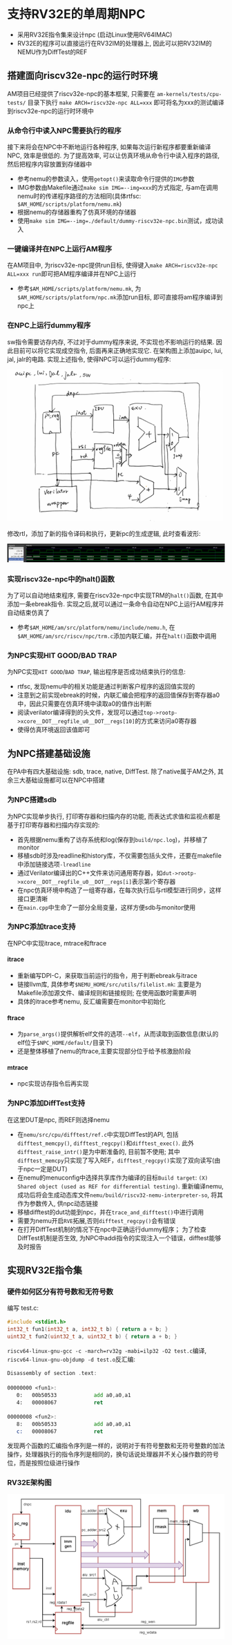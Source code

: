 # 支持RV32E的单周期NPC
- 采用RV32E指令集来设计npc (启动Linux使用RV64IMAC)
- RV32E的程序可以直接运行在RV32IM的处理器上, 因此可以把RV32IM的NEMU作为DiffTest的REF

## 搭建面向riscv32e-npc的运行时环境
AM项目已经提供了riscv32e-npc的基本框架, 只需要在 `am-kernels/tests/cpu-tests/` 目录下执行 `make ARCH=riscv32e-npc ALL=xxx` 即可将名为xxx的测试编译到riscv32e-npc的运行时环境中

### 从命令行中读入NPC需要执行的程序
接下来将会在NPC中不断地运行各种程序, 如果每次运行新程序都要重新编译NPC, 效率是很低的. 为了提高效率, 可以让仿真环境从命令行中读入程序的路径, 然后把程序内容放置到存储器中

- 参考nemu的参数读入，使用`getopt()`来读取命令行提供的`IMG`参数
- IMG参数由Makefile通过`make sim IMG=--img=xxx`的方式指定, 与am在调用nemu时的传递程序路径的方法相同(具体rtfsc: `$AM_HOME/scripts/platform/nemu.mk`)
- 根据nemu的存储器重构了仿真环境的存储器
- 使用`make sim IMG=--img=./default/dummy-riscv32e-npc.bin`测试，成功读入

### 一键编译并在NPC上运行AM程序
在AM项目中, 为riscv32e-npc提供run目标, 使得键入`make ARCH=riscv32e-npc ALL=xxx run`即可把AM程序编译并在NPC上运行

- 参考`$AM_HOME/scripts/platform/nemu.mk`, 为`$AM_HOME/scripts/platform/npc.mk`添加run目标, 即可直接将am程序编译到npc上

### 在NPC上运行dummy程序
sw指令需要访存内存, 不过对于dummy程序来说, 不实现也不影响运行的结果. 因此目前可以将它实现成空指令, 后面再来正确地实现它. 在架构图上添加auipc, lui, jal, jalr的电路. 实现上述指令, 使得NPC可以运行dummy程序:

<img src="../../figs/CamScanner 08-16-2024 12.24.jpg" width="500" />

修改rtl，添加了新的指令译码和执行，更新pc的生成逻辑, 此时查看波形:

<img src="../../figs/Screenshot from 2024-08-16 12-28-26.png"/>

### 实现riscv32e-npc中的halt()函数
为了可以自动地结束程序, 需要在riscv32e-npc中实现TRM的`halt()`函数, 在其中添加一条ebreak指令. 实现之后,就可以通过一条命令自动在NPC上运行AM程序并自动结束仿真了

- 参考`$AM_HOME/am/src/platform/nemu/include/nemu.h`, 在`$AM_HOME/am/src/riscv/npc/trm.c`添加内联汇编，并在`halt()`函数中调用

### 为NPC实现HIT GOOD/BAD TRAP
为NPC实现`HIT GOOD`/`BAD TRAP`, 输出程序是否成功结束执行的信息:

- rtfsc, 发现nemu中的相关功能是通过判断客户程序的返回值实现的
- 注意到之前实现ebreak的时候，内联汇编会把程序的返回值保存到寄存器a0中，因此只需要在仿真环境中读取a0的值作出判断
- 阅读verilator编译得到的头文件，发现可以通过`top->rootp->xcore__DOT__regfile_u0__DOT__regs[10]`的方式来访问a0寄存器
- 使得仿真环境返回该值即可

## 为NPC搭建基础设施
在PA中有四大基础设施: sdb, trace, native, DiffTest. 除了native属于AM之外, 其余三大基础设施都可以在NPC中搭建

### 为NPC搭建sdb
为NPC实现单步执行, 打印寄存器和扫描内存的功能, 而表达式求值和监视点都是基于打印寄存器和扫描内存实现的:

- 首先根据nemu重构了访存系统和log(保存到`build/npc.log`)，并移植了monitor
- 移植sdb时涉及readline和history库，不仅需要包括头文件，还要在makefile中添加链接选项`-lreadline`
- 通过Verilator编译出的C++文件来访问通用寄存器，如`dut->rootp->xcore__DOT__regfile_u0__DOT__regs[i]`表示第i个寄存器
- 在npc仿真环境中构造了一组寄存器，在每次执行后与rtl模型进行同步，这样接口更清晰
- 在`main.cpp`中生命了一部分全局变量，这样方便sdb与monitor使用

### 为NPC添加trace支持
在NPC中实现itrace, mtrace和ftrace

#### itrace
- 重新编写DPI-C，来获取当前运行的指令，用于判断ebreak与itrace
- 链接llvm库, 具体参考`$NEMU_HOME/src/utils/filelist.mk`: 主要是为Makefile添加源文件、编译规则和链接规则; 在使用函数时需要声明
- 具体的itrace参考nemu, 反汇编需要在monitor中初始化

#### ftrace
- 为`parse_args()`提供解析elf文件的选项`--elf`，从而读取到函数信息(默认的elf位于`$NPC_HOME/default/`目录下)
- 还是整体移植了nemu的ftrace,主要实现部分位于给予核激励阶段

#### mtrace
- npc实现访存指令后再实现

### 为NPC添加DiffTest支持
在这里DUT是npc, 而REF则选择nemu

- 在`nemu/src/cpu/difftest/ref.c`中实现DiffTest的API, 包括`difftest_memcpy()`, `difftest_regcpy()`和`difftest_exec()`. 此外`difftest_raise_intr()`是为中断准备的, 目前暂不使用; 其中`difftest_memcpy`只实现了写入REF，`difftest_regcpy()`实现了双向读写(由于npc一定是DUT)
- 在nemu的menuconfig中选择共享库作为编译的目标`Build target`: `(X) Shared object (used as REF for differential testing)`. 重新编译nemu, 成功后将会生成动态库文件`nemu/build/riscv32-nemu-interpreter-so`, 将其作为参数传入, 供npc动态链接
- 移植difftest的dut功能到npc，并在`trace_and_difftest()`中进行调用
- 需要为nemu开启`RVE`拓展,否则`difftest_regcpy()`会有错误
- 在打开DiffTest机制的情况下在npc中正确运行dummy程序； 为了检查DiffTest机制是否生效, 为NPC中addi指令的实现注入一个错误，difftest能够及时报告

## 实现RV32E指令集

### 硬件如何区分有符号数和无符号数
编写 test.c:
```c
#include <stdint.h>
int32_t fun1(int32_t a, int32_t b) { return a + b; }
uint32_t fun2(uint32_t a, uint32_t b) { return a + b; }
```

`riscv64-linux-gnu-gcc -c -march=rv32g -mabi=ilp32 -O2 test.c`编译, `riscv64-linux-gnu-objdump -d test.o`反汇编:

```asm
Disassembly of section .text:

00000000 <fun1>:
   0:	00b50533          	add	a0,a0,a1
   4:	00008067          	ret

00000008 <fun2>:
   8:	00b50533          	add	a0,a0,a1
   c:	00008067          	ret
```

发现两个函数的汇编指令序列是一样的，说明对于有符号整数和无符号整数的加法操作，处理器执行的指令序列是相同的，换句话说处理器并不关心操作数的符号位，而是按照位级进行操作


### RV32E架构图
<img src="../../figs/rv32e-sc.drawio.png"/>
